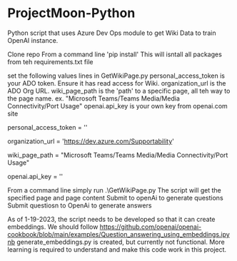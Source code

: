 # ProjectMoon-Python
Python script that uses Azure Dev Ops module to get Wiki Data to train OpenAI instance.

Clone repo
From a command line 'pip install'
This will isntall all packages from teh requirements.txt file


set the following values lines in GetWikiPage.py
personal_access_token is your ADO token. Ensure it has read access for Wiki.
organization_url is the ADO Org URL.
wiki_page_path is the 'path' to a specific page, all teh way to the page name. ex. "Microsoft Teams/Teams Media/Media Connectivity/Port Usage"
openai.api_key is your own key from openai.com site

personal_access_token = ''

organization_url = 'https://dev.azure.com/Supportability'

wiki_page_path = "Microsoft Teams/Teams Media/Media Connectivity/Port Usage"

openai.api_key = ''



From a command line simply run .\GetWikiPage.py
The script will get the specified page and page content
Submit to openAi to generate questions
Submit questiosn to OpenAi to generate answers



As of 1-19-2023, the script needs to be developed so that it can create
embeddings. We should follow https://github.com/openai/openai-cookbook/blob/main/examples/Question_answering_using_embeddings.ipynb
generate_embeddings.py is created, but currently not functional. 
More learning is required to understand and make this code work in this project. 
